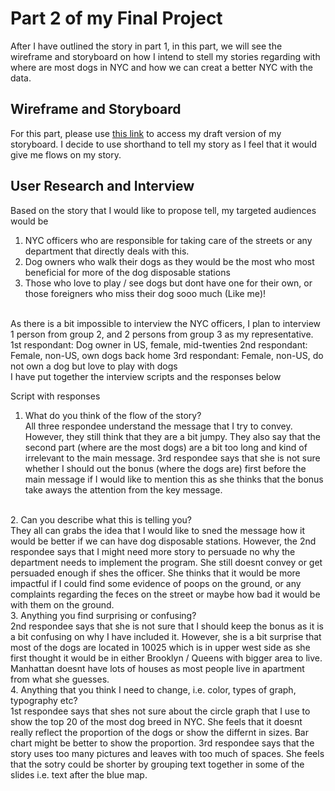 # Part 2 of my Final Project
After I have outlined the story in part 1, in this part, we will see the wireframe and storyboard
on how I intend to stell my stories regarding with where are most dogs in NYC and how we can creat a better NYC with the data.

## Wireframe and Storyboard
For this part, please use [this link](https://preview.shorthand.com/jQ89PSvBdl1wMlEL) to access my draft version of my storyboard.
I decide to use shorthand to tell my story as I feel that it would give me flows on my story.

## User Research and Interview
Based on the story that I would like to propose tell, my targeted audiences would be
1. NYC officers who are responsible for taking care of the streets or any department that directly deals with this.
2. Dog owners who walk their dogs as they would be the most who most beneficial for more of the dog disposable stations
3. Those who love to play / see dogs but dont have one for their own, or those foreigners who miss their dog sooo much (Like me)!

<br/>
As there is a bit impossible to interview the NYC officers, I plan to interview 1 person from group 2, and 2 persons from group 3 as my representative.
1st respondant: Dog owner in US, female, mid-twenties
2nd respondant: Female, non-US, own dogs back home
3rd respondant: Female, non-US, do not own a dog but love to play with dogs
<br/>
I have put together the interview scripts and the responses below
<br/>


Script with responses
1. What do you think of the flow of the story?
<br/> All three respondee understand the message that I try to convey. However, they still think that they are a bit jumpy.
They also say that the second part (where are the most dogs) are a bit too long and kind of irrelevant to the main message.
3rd respondee says that she is not sure whether I should out the bonus (where the dogs are) first before the main message if I would like to mention this as she thinks that the bonus take aways the attention from the key message.

<br/>
2. Can you describe what this is telling you?
<br/> They all can grabs the idea that I would like to sned the message how it would be better if we can have dog disposable stations. However, the 2nd respondee says that I might need more story to persuade no why the department needs to implement the program. She still doesnt convey or get persuaded enough if shes the officer.
She thinks that it would be more impactful if I could find some evidence of poops on the ground, or any complaints regarding the feces on the street or maybe how bad it would be with them on the ground. 

<br/>
3. Anything you find surprising or confusing?
<br/> 2nd respondee says that she is not sure that I should keep the bonus as it is a bit confusing on why I have included it.
However, she is a bit surprise that most of the dogs are located in 10025 which is in upper west side as she first thought it would be in either Brooklyn / Queens with bigger area to live. Manhattan doesnt have lots of houses as most people live in apartment from what she guesses.

<br/>
4. Anything that you think I need to change, i.e. color, types of graph, typography etc?
<br/> 1st respondee says that shes not sure about the circle graph that I use to show the top 20 of the most dog breed in NYC. She feels that it doesnt really reflect the proportion of the dogs or show the differnt in sizes. Bar chart might be better to show the proportion. 3rd respondee says that the story uses too many pictures and leaves with too much of spaces. She feels that the sotry could be shorter by grouping text together in some of the slides i.e. text after the blue map.

